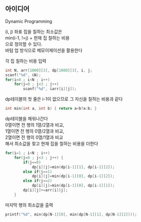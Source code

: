 ## 아이디어
Dynamic Programming  
  
(i, j) 좌표 집을 칠하는 최소값은  
min(i-1, !=j) + 현재 집 칠하는 비용  
으로 정의할 수 있다.  
바텀 업 방식으로 메모이제이션을 활용한다  
  
각 집 칠하는 비용 입력
```c
int N, arr[1000][3], dp[1000][3], i, j;
scanf("%d", &N);
for(i=0 ; i<N ; i++)
	for(j=0 ; j<3 ; j++)
		scanf("%d", &arr[i][j]);
```
dp테이블의 첫 줄은 i-1이 없으므로 그 자신을 칠하는 비용과 같다
```c
int min(int a, int b) { return a<b?a:b; }
```
dp테이블을 채워나간다  
0열이면 전 행의 1열/2열과 비교,  
1열이면 전 행의 0열/2열과 비교,  
2열이면 전 행의 0열/1열과 비교  
해서 최소값을 찾고 현재 집을 칠하는 비용을 더한다
```c
for(i=1 ; i<N ; i++)
	for(j=0 ; j<3 ; j++) {
		if(j==0)
			dp[i][j]=min(dp[i-1][1], dp[i-1][2]);
		else if(j==1)
			dp[i][j]=min(dp[i-1][0], dp[i-1][2]);
		else if(j==2)
			dp[i][j]=min(dp[i-1][0], dp[i-1][1]);
		dp[i][j]+=arr[i][j];
	}
```
마지막 행의 최소값을 출력
```c
printf("%d", min(dp[N-1][0], min(dp[N-1][1], dp[N-1][2])));
```
